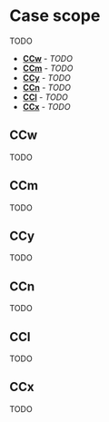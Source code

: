 # Case scope

TODO

- [**CCw**](#CCw) - _TODO_
- [**CCm**](#CCm) - _TODO_
- [**CCy**](#CCy) - _TODO_
- [**CCn**](#CCn) - _TODO_
- [**CCl**](#CCl) - _TODO_
- [**CCx**](#CCx) - _TODO_
## CCw

TODO

## CCm

TODO

## CCy

TODO

## CCn

TODO

## CCl

TODO

## CCx

TODO

